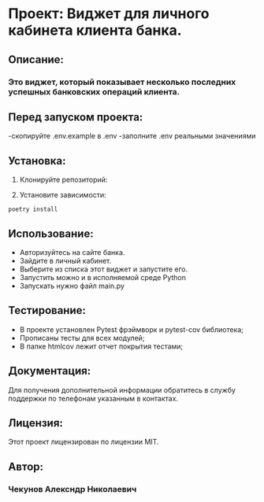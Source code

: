 # Проект: Виджет для личного кабинета клиента банка.

## Описание:

###  Это виджет, который показывает несколько последних успешных банковских операций клиента.

## Перед запуском проекта:

  -скопируйте .env.example в .env
  -заполните .env реальными значениями

## Установка:
  1. Клонируйте репозиторий:

  
  2. Установите зависимости:

    poetry install

## Использование:
  - Авторизуйтесь на сайте банка.
  - Зайдите в личный кабинет.
  - Выберите из списка этот виджет и запустите его.
  - Запустить можно и в исполняемой среде Python
  - Запускать нужно файл main.py
  
## Тестирование:
  - В проекте установлен Pytest фрэймворк и pytest-cov библиотека; 
  - Прописаны тесты для всех модулей;
  - В папке htmlcov лежит отчет покрытия тестами;

## Документация:
  Для получения дополнительной информации обратитесь в службу поддержки по телефонам указанным в контактах.
  
## Лицензия:
  Этот проект лицензирован по лицензии MIT.
  
## Автор:

### Чекунов Алексндр Николаевич
